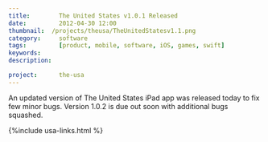 ```yaml
---
title: 		  The United States v1.0.1 Released
date: 		  2012-04-30 12:00
thumbnail: 	/projects/theusa/TheUnitedStatesv1.1.png
category:	  software
tags: 		  [product, mobile, software, iOS, games, swift]
keywords:
description:

project: 	  the-usa
---
```

An updated version of The United States iPad app was released today to
fix few minor bugs. Version 1.0.2 is due out soon with additional bugs
squashed.

{%include usa-links.html %}

  [appicon]: http://a3.mzstatic.com/us/r30/Purple3/v4/02/93/2b/02932b52-b671-9400-177c-4c2ede537434/icon175x175.png
  [appstore]: http://itunes.apple.com/us/app/the-united-states/id503146680?ls=1&amp;mt=8
  [screenshot]: {{"/projects/theusa/the-united-states.png"|prepend:site.assetsurl}}